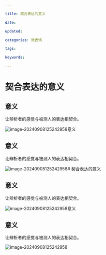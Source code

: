 ```yaml
---

title: 契合表达的意义

date: 

updated: 

categories: 微表情

tags: 

keywords: 

---
```

# 契合表达的意义

## 意义

让辨析者的感觉与被测人的表达相契合。

![image-20240908125242958](./../../TyporaImage/MicroExpression/image-20240908125242958.png)意义

## 意义

让辨析者的感觉与被测人的表达相契合。

![image-20240908125242958](./../../TyporaImage/MicroExpression/image-20240908125242958.png)# 契合表达的意义

## 意义

让辨析者的感觉与被测人的表达相契合。

![image-20240908125242958](./../../TyporaImage/MicroExpression/image-20240908125242958.png)意义

## 意义

让辨析者的感觉与被测人的表达相契合。

![image-20240908125242958](./../../TyporaImage/MicroExpression/image-20240908125242958.png)